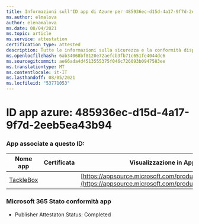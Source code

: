```yaml
---
title: Informazioni sull'ID app di Azure per 485936ec-d15d-4a17-9f7d-2eeb5ea43b94
ms.author: elmalova
author: elenamalova
ms.date: 08/04/2021
ms.topic: article
ms.service: attestation
certification_type: attested
description: Tutte le informazioni sulla sicurezza e la conformità disponibili per 485936ec-d15d-4a17-9f7d-2eeb5ea43b94.
ms.openlocfilehash: 6ab34068bf8120e72aefcb3fb71c651fe4044dc6
ms.sourcegitcommit: ae66ada4d4513555375f046c726093b0947583ee
ms.translationtype: MT
ms.contentlocale: it-IT
ms.lasthandoff: 08/05/2021
ms.locfileid: "53771053"
---
```

# <a name="azure-app-id-485936ec-d15d-4a17-9f7d-2eeb5ea43b94"></a>ID app azure: 485936ec-d15d-4a17-9f7d-2eeb5ea43b94


### <a name="apps-associated-with-this-id"></a>App associate a questo ID:
| **Nome app** | **Certificata** | **Visualizzazione in AppSource** |
|--------------|---------------|-----------------------|
| [TackleBox](https://docs.microsoft.com/microsoft-365-app-certification/forward/WA200002310) |  | [https://appsource.microsoft.com/product/office/WA200002310](https://appsource.microsoft.com/product/office/WA200002310) |

### <a name="microsoft-365-app-compliance-status"></a>Microsoft 365 Stato conformità app
- Publisher Attestaton Status: Completed
